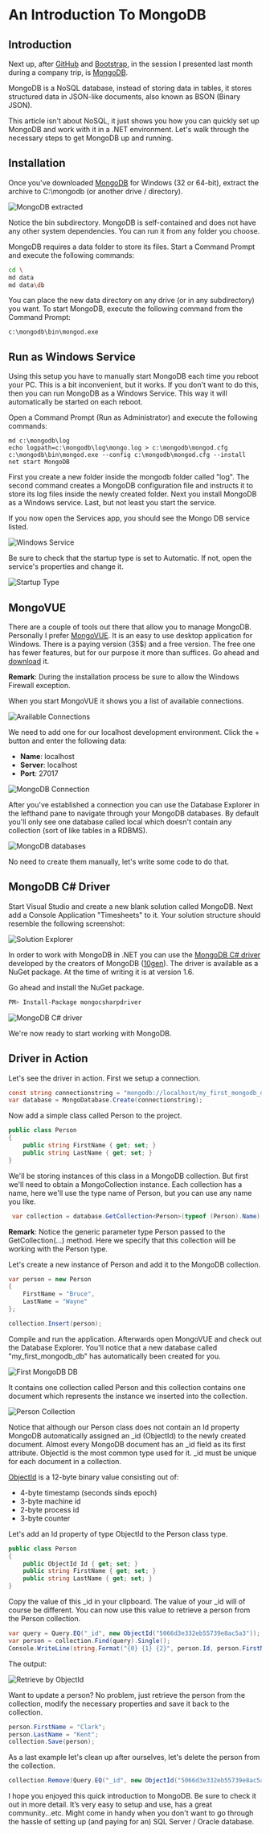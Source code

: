 # An Introduction To MongoDB

## Introduction

Next up, after [GitHub](https://github.com/geersch/GettingStartedWithGitHub) and [Bootstrap](https://github.com/geersch/TwitterBootstrap), in the session I presented last month during a company trip, is [MongoDB](http://www.mongodb.org/).

MongoDB is a NoSQL database, instead of storing data in tables, it stores structured data in JSON-like documents, also known as BSON (Binary JSON).

This article isn't about NoSQL, it just shows you how you can quickly set up MongoDB and work with it in a .NET environment. Let's walk through the necessary steps to get MongoDB up and running.

## Installation

Once you've downloaded [MongoDB](http://www.mongodb.org/downloads) for Windows (32 or 64-bit), extract the archive to C:\\mongodb (or another drive / directory).

![MongoDB extracted](images/mongodb2.png "MongoDB extracted")

Notice the bin subdirectory. MongoDB is self-contained and does not have any other system dependencies. You can run it from any folder you choose.

MongoDB requires a data folder to store its files. Start a Command Prompt and execute the following commands:

```sh
cd \
md data
md data\db
```

You can place the new data directory on any drive (or in any subdirectory) you want. To start MongoDB, execute the following command from the Command Prompt:

```
c:\mongodb\bin\mongod.exe
```

## Run as Windows Service

Using this setup you have to manually start MongoDB each time you reboot your PC. This is a bit inconvenient, but it works. If you don't want to do this, then you can run MongoDB as a Windows Service. This way it will automatically be started on each reboot.

Open a Command Prompt (Run as Administrator) and execute the following commands:

```
md c:\mongodb\log
echo logpath=c:\mongodb\log\mongo.log > c:\mongodb\mongod.cfg
c:\mongodb\bin\mongod.exe --config c:\mongodb\mongod.cfg --install
net start MongoDB
```

First you create a new folder inside the mongodb folder called "log". The second command creates a MongoDB configuration file and instructs it to store its log files inside the newly created folder. Next you install MongoDB as a Windows service. Last, but not least you start the service.

If you now open the Services app, you should see the Mongo DB service listed.

![Windows Service](images/mongodb3.png "Windows Service")

Be sure to check that the startup type is set to Automatic. If not, open the service's properties and change it.

![Startup Type](images/mongodb4.png "Startup Type")

## MongoVUE

There are a couple of tools out there that allow you to manage MongoDB. Personally I prefer [MongoVUE](http://www.mongovue.com/). It is an easy to use desktop application for Windows. There is a paying version (35$) and a free version. The free one has fewer features, but for our purpose it more than suffices. Go ahead and [download](http://www.mongovue.com/downloads/) it.

**Remark**: During the installation process be sure to allow the Windows Firewall exception.

When you start MongoVUE it shows you a list of available connections.

![Available Connections](images/mongodb5.png "Available Connections")

We need to add one for our localhost development environment. Click the + button and enter the following data:

- **Name**: localhost
- **Server**: localhost
- **Port**: 27017

![MongoDB Connection](images/mongodb6.png "MongoDB Connection")

After you've established a connection you can use the Database Explorer in the lefthand pane to navigate through your MongoDB databases. By default you'll only see one database called local which doesn't contain any collection (sort of like tables in a RDBMS).

![MongoDB databases](images/mongodb7.png "MongoDB databases")

No need to create them manually, let's write some code to do that.

## MongoDB C# Driver

Start Visual Studio and create a new blank solution called MongoDB. Next add a Console Application "Timesheets" to it. Your solution structure should resemble the following screenshot:

![Solution Explorer](images/mongodb91.png "Solution Explorer")

In order to work with MongoDB in .NET you can use the [MongoDB C# driver](http://nuget.org/packages/mongocsharpdriver) developed by the creators of MongoDB ([10gen](http://www.10gen.com/)). The driver is available as a NuGet package. At the time of writing it is at version 1.6.

Go ahead and install the NuGet package.

```sh
PM> Install-Package mongocsharpdriver
```

![MongoDB C# driver](images/mongodb11.png "MongoDB C# driver")

We're now ready to start working with MongoDB.

## Driver in Action

Let's see the driver in action. First we setup a connection.

```csharp
const string connectionstring = "mongodb://localhost/my_first_mongodb_db";
var database = MongoDatabase.Create(connectionstring);
```

Now add a simple class called Person to the project.

```csharp
public class Person
{
    public string FirstName { get; set; }
    public string LastName { get; set; }
}
```

We'll be storing instances of this class in a MongoDB collection. But first we'll need to obtain a MongoCollection instance. Each collection has a name, here we'll use the type name of Person, but you can use any name you like.

```csharp
 var collection = database.GetCollection<Person>(typeof (Person).Name);
```

**Remark**: Notice the generic parameter type Person passed to the GetCollection(...) method. Here we specify that this collection will be working with the Person type.

Let's create a new instance of Person and add it to the MongoDB collection.

```csharp
var person = new Person
{
    FirstName = "Bruce",
    LastName = "Wayne"
};

collection.Insert(person);
```

Compile and run the application. Afterwards open MongoVUE and check out the Database Explorer. You'll notice that a new database called "my_first_mongodb_db" has automatically been created for you.

![First MongoDB DB](images/mongodb12.png "First MongoDB DB")

It contains one collection called Person and this collection contains one document which represents the instance we inserted into the collection.

![Person Collection](images/mongodb15.png "Person Collection")

Notice that although our Person class does not contain an Id property MongoDB automatically assigned an \_id (ObjectId) to the newly created document. Almost every MongoDB document has an \_id field as its first attribute. ObjectId is the most common type used for it. \_id must be unique for each document in a collection.

[ObjectId](http://www.mongodb.org/display/DOCS/Object+IDs) is a 12-byte binary value consisting out of:

- 4-byte timestamp (seconds sinds epoch)
- 3-byte machine id
- 2-byte process id
- 3-byte counter

Let's add an Id property of type ObjectId to the Person class type.

```csharp
public class Person
{
    public ObjectId Id { get; set; }
    public string FirstName { get; set; }
    public string LastName { get; set; }
}
```

Copy the value of this \_id in your clipboard. The value of your \_id will of course be different. You can now use this value to retrieve a person from the Person collection.

```csharp
var query = Query.EQ("_id", new ObjectId("5066d3e332eb55739e8ac5a3"));
var person = collection.Find(query).Single();
Console.WriteLine(string.Format("{0} {1} {2}", person.Id, person.FirstName, person.LastName));
```

The output:

![Retrieve by ObjectId](images/mongodb16.png "Retrieve by ObjectId")

Want to update a person? No problem, just retrieve the person from the collection, modify the necessary properties and save it back to the collection.

```csharp
person.FirstName = "Clark";
person.LastName = "Kent";
collection.Save(person);
```

As a last example let's clean up after ourselves, let's delete the person from the collection.

```csharp
collection.Remove(Query.EQ("_id", new ObjectId("5066d3e332eb55739e8ac5a3")));
```

I hope you enjoyed this quick introduction to MongoDB. Be sure to check it out in more detail. It’s very easy to setup and use, has a great community...etc. Might come in handy when you don't want to go through the hassle of setting up (and paying for an) SQL Server / Oracle database.

